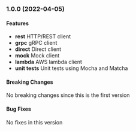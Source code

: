 <a name="1.0.0"></a>

### 1.0.0 (2022-04-05)

#### Features
* **rest** HTTP/REST client
* **grpc** gRPC client
* **direct** Direct client
* **mock** Mock client
* **lambda** AWS lambda client
* **unit tests** Unit tests using Mocha and Matcha

#### Breaking Changes
No breaking changes since this is the first version

#### Bug Fixes
No fixes in this version
